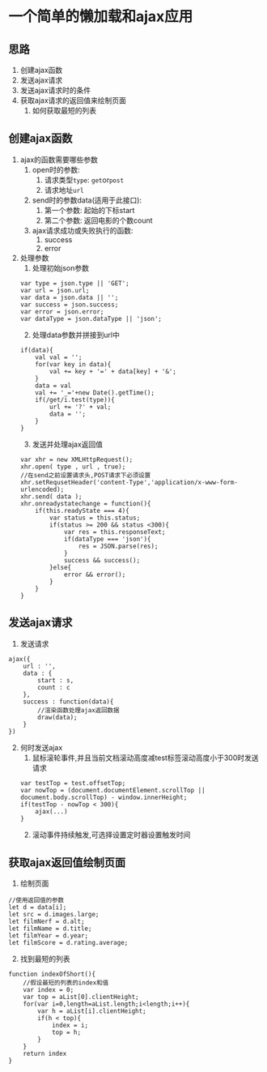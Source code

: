 # 一个简单的懒加载和ajax应用
## 思路
1. 创建ajax函数
2. 发送ajax请求
3. 发送ajax请求时的条件
4. 获取ajax请求的返回值来绘制页面
    1. 如何获取最短的列表
    
## 创建ajax函数
1. ajax的函数需要哪些参数
    1. open时的参数:
        1. 请求类型`type`: `get`or`post`
        2. 请求地址`url`
    2. send时的参数data(适用于此接口):
        1. 第一个参数: 起始的下标start
        2. 第二个参数: 返回电影的个数count
    3. ajax请求成功或失败执行的函数:
        1. success
        2. error
2. 处理参数
    1. 处理初始json参数
    ```
    var type = json.type || 'GET';
    var url = json.url;
    var data = json.data || '';
    var success = json.success;
    var error = json.error;
    var dataType = json.dataType || 'json';
    ```
    2. 处理data参数并拼接到url中
    ```
    if(data){
        val val = '';
        for(var key in data){
            val += key + '=' + data[key] + '&';
        }
        data = val
        val += '_='+new Date().getTime();
        if(/get/i.test(type)){
            url += '?' + val;
            data = '';
        }
    }
    ```
    3. 发送并处理ajax返回值
    ```
    var xhr = new XMLHttpRequest();
    xhr.open( type , url , true);
    //在send之前设置请求头,POST请求下必须设置
    xhr.setRequsetHeader('content-Type','application/x-www-form-urlencoded);
    xhr.send( data );
    xhr.onreadystatechange = function(){
        if(this.readyState === 4){
            var status = this.status;
            if(status >= 200 && status <300){
                var res = this.responseText;
                if(dataType === 'json'){
                    res = JSON.parse(res);
                }
                success && success();
            }else{
                error && error();
            }
        }
    }
    
    ```
## 发送ajax请求
1. 发送请求
```
ajax({
    url : '',
    data : {
        start : s,
        count : c
    },
    success : function(data){
        //渲染函数处理ajax返回数据
        draw(data);
    }
})

```
2. 何时发送ajax
    1. 鼠标滚轮事件,并且当前文档滚动高度减test标签滚动高度小于300时发送请求
    ```$xslt
    var testTop = test.offsetTop;
    var nowTop = (document.documentElement.scrollTop || document.body.scrollTop) - window.innerHeight;
    if(testTop - nowTop < 300){
        ajax(...)
    }
    ```
    2. 滚动事件持续触发,可选择设置定时器设置触发时间
## 获取ajax返回值绘制页面
1. 绘制页面
```$xslt
//使用返回值的参数
let d = data[i];
let src = d.images.large;
let filmNerf = d.alt;
let filmName = d.title;
let filmYear = d.year;
let filmScore = d.rating.average;

```
2. 找到最短的列表
```$xslt
function indexOfShort(){
    //假设最短的列表的index和值
    var index = 0;
    var top = aList[0].clientHeight;
    for(var i=0,length=aList.length;i<length;i++){
        var h = aList[i].clientHeight;
        if(h < top){
            index = i;
            top = h;
        }
    }
    return index
}
```